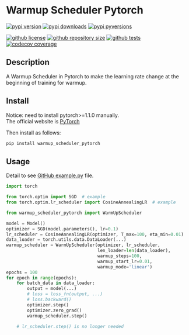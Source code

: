 # Warmup Scheduler Pytorch

[![pypi version](https://img.shields.io/pypi/v/warmup-scheduler-pytorch.svg)](https://pypi.org/project/warmup-scheduler-pytorch/)
[![pypi downloads](https://static.pepy.tech/personalized-badge/warmup-scheduler-pytorch?period=total&units=international_system&left_color=grey&right_color=green&left_text=downloads)](https://pypi.org/project/warmup-scheduler-pytorch/)
[![pypi pyversions](https://img.shields.io/pypi/pyversions/warmup-scheduler-pytorch.svg)](https://pypi.python.org/pypi/warmup-scheduler-pytorch/)

[![github license](https://img.shields.io/github/license/LEFTeyex/warmup)](https://github.com/LEFTeyex/warmup/blob/master/LICENSE)
[![github repository size](https://img.shields.io/github/repo-size/LEFTeyex/warmup)](https://github.com/LEFTeyex/warmup)
[![github tests](https://github.com/LEFTeyex/warmup/actions/workflows/tests.yaml/badge.svg)](https://github.com/LEFTeyex/warmup/actions/workflows/tests.yaml)
[![codecov coverage](https://codecov.io/gh/LEFTeyex/warmup/branch/master/graph/badge.svg?token=E90TZPO40B)](https://codecov.io/gh/LEFTeyex/warmup)

## Description

A Warmup Scheduler in Pytorch to make the learning rate change at the beginning of training for warmup.

## Install

Notice: need to install pytorch>=1.1.0 manually. \
The official website is [PyTorch](https://pytorch.org/)

Then install as follows:

```bash
pip install warmup_scheduler_pytorch
```

## Usage

Detail to see [GitHub example.py](https://github.com/LEFTeyex/warmup/blob/master/example.py) file.

```python
import torch

from torch.optim import SGD  # example
from torch.optim.lr_scheduler import CosineAnnealingLR  # example

from warmup_scheduler_pytorch import WarmUpScheduler

model = Model()
optimizer = SGD(model.parameters(), lr=0.1)
lr_scheduler = CosineAnnealingLR(optimizer, T_max=100, eta_min=0.01)
data_loader = torch.utils.data.DataLoader(...)
warmup_scheduler = WarmUpScheduler(optimizer, lr_scheduler,
                                   len_loader=len(data_loader),
                                   warmup_steps=100,
                                   warmup_start_lr=0.01,
                                   warmup_mode='linear')
epochs = 100
for epoch in range(epochs):
    for batch_data in data_loader:
        output = model(...)
        # loss = loss_fn(output, ...)
        # loss.backward()
        optimizer.step()
        optimizer.zero_grad()
        warmup_scheduler.step()

    # lr_scheduler.step() is no longer needed
```